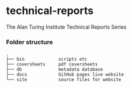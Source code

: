 # technical-reports

The Alan Turing Institute Technical Reports Series

### Folder structure

```
.
├── bin             scripts etc
├── coversheets     pdf coversheets
├── db              metadata database
├── docs            GitHub pages live website
└── site            source files for website
```


